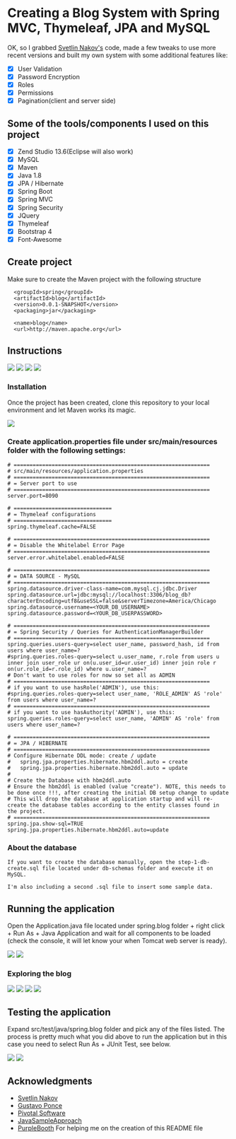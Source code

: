 # Creating a Blog System with Spring MVC, Thymeleaf, JPA and MySQL

OK, so I grabbed [Svetlin Nakov's](http://www.nakov.com/blog/2016/08/05/creating-a-blog-system-with-spring-mvc-thymeleaf-jpa-and-mysql/) code, made a few tweaks to use more recent versions and built my own system with some additional features like:

- [x] User Validation
- [x] Password Encryption
- [x] Roles
- [x] Permissions
- [x] Pagination(client and server side)

## Some of the tools/components I used on this project

- [x] Zend Studio 13.6(Eclipse will also work)
- [x] MySQL
- [x] Maven
- [x] Java 1.8
- [x] JPA / Hibernate
- [x] Spring Boot
- [x] Spring MVC
- [x] Spring Security
- [x] JQuery
- [x] Thymeleaf
- [x] Bootstrap 4
- [x] Font-Awesome

## Create project

Make sure to create the Maven project with the following structure
```
  <groupId>spring</groupId>
  <artifactId>blog</artifactId>
  <version>0.0.1-SNAPSHOT</version>
  <packaging>jar</packaging>

  <name>blog</name>
  <url>http://maven.apache.org</url>
```
## Instructions
<img src="samples/maven-create-project-step-1.png"/>
<img src="samples/maven-create-project-step-2.png"/>
<img src="samples/maven-create-project-step-3.png"/>
<img src="samples/maven-create-project-step-4.png"/>

### Installation
Once the project has been created, clone this repository to your local environment and let Maven works its magic.

<img src="samples/maven-update-project.png"/>

### Create application.properties file under src/main/resources folder with the following settings:

```
# ==============================================================
# src/main/resources/application.properties
# ==============================================================
# = Server port to use
# ==============================================================
server.port=8090

# ===============================
# = Thymeleaf configurations
# ===============================
spring.thymeleaf.cache=FALSE

# ==============================================================
# = Disable the Whitelabel Error Page 
# ==============================================================
server.error.whitelabel.enabled=FALSE

# ==============================================================
# = DATA SOURCE - MySQL
# ==============================================================
spring.datasource.driver-class-name=com.mysql.cj.jdbc.Driver
spring.datasource.url=jdbc:mysql://localhost:3306/blog_db?characterEncoding=utf8&useSSL=false&serverTimezone=America/Chicago
spring.datasource.username=<YOUR_DB_USERNAME>
spring.datasource.password=<YOUR_DB_USERPASSWORD>

# ==============================================================
# = Spring Security / Queries for AuthenticationManagerBuilder  
# ==============================================================
spring.queries.users-query=select user_name, password_hash, id from users where user_name=?
#spring.queries.roles-query=select u.user_name, r.role from users u inner join user_role ur on(u.user_id=ur.user_id) inner join role r on(ur.role_id=r.role_id) where u.user_name=?
# Don't want to use roles for now so set all as ADMIN
# ==============================================================
# if you want to use hasRole('ADMIN'), use this:
#spring.queries.roles-query=select user_name, 'ROLE_ADMIN' AS 'role' from users where user_name=?
# ==============================================================
# if you want to use hasAuthority('ADMIN'), use this:
spring.queries.roles-query=select user_name, 'ADMIN' AS 'role' from users where user_name=?

# ==============================================================
# = JPA / HIBERNATE
# ==============================================================
# Configure Hibernate DDL mode: create / update
# 	spring.jpa.properties.hibernate.hbm2ddl.auto = create
# 	spring.jpa.properties.hibernate.hbm2ddl.auto = update
#
# Create the Database with hbm2ddl.auto
# Ensure the hbm2ddl is enabled (value "create"). NOTE, this needs to be done once !!!, after creating the initial DB setup change to update 
# This will drop the database at application startup and will re-create the database tables according to the entity classes found in the project.
# ==============================================================
spring.jpa.show-sql=TRUE
spring.jpa.properties.hibernate.hbm2ddl.auto=update
```

### About the database
```
If you want to create the database manually, open the step-1-db-create.sql file located under db-schemas folder and execute it on MySQL.

I'm also including a second .sql file to insert some sample data.
```

## Running the application
Open the Application.java file located under spring.blog folder + right click + Run As + Java Application and wait for all components to be loaded (check the console, it will let know your when Tomcat web server is ready).

<img src="samples/run-as-java-application.png"/>
<img src="samples/tomcat-webserver-started.png"/>

### Exploring the blog

<img src="samples/blog-home.png"/>
<img src="samples/blog-register.png"/>
<img src="samples/blog-login.png"/>
<img src="samples/blog-users.png"/>

## Testing the application
Expand src/test/java/spring.blog folder and pick any of the files listed. 
The process is pretty much what you did above to run the application but in this case you need to select Run As + JUnit Test, see below.

<img src="samples/test-user-repository.png"/>
<img src="samples/test-user-repository-results.png"/>

## Acknowledgments

* [Svetlin Nakov](http://www.nakov.com/blog/2016/08/05/creating-a-blog-system-with-spring-mvc-thymeleaf-jpa-and-mysql/)
* [Gustavo Ponce](https://medium.com/@gustavo.ponce.ch/spring-boot-spring-mvc-spring-security-mysql-a5d8545d837d)
* [Pivotal Software](https://spring.io/guides/gs/securing-web/)
* [JavaSampleApproach](http://javasampleapproach.com/testing/datajpatest-with-spring-boot)
* [PurpleBooth](https://gist.github.com/PurpleBooth/109311bb0361f32d87a2) For helping me on the creation of this README file

